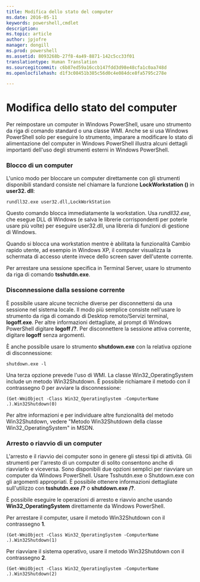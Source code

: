 ```yaml
---
title: Modifica dello stato del computer
ms.date: 2016-05-11
keywords: powershell,cmdlet
description: 
ms.topic: article
author: jpjofre
manager: dongill
ms.prod: powershell
ms.assetid: 8093268b-27f8-4a49-8871-142c5cc33f01
translationtype: Human Translation
ms.sourcegitcommit: c6b87ed59a16ccb147fdd3d98e48cfa1c0aa748d
ms.openlocfilehash: d1f3c08451b385c56d0c4e084dce8fa5795c278e

---
```


# Modifica dello stato del computer
Per reimpostare un computer in Windows PowerShell, usare uno strumento da riga di comando standard o una classe WMI. Anche se si usa Windows PowerShell solo per eseguire lo strumento, imparare a modificare lo stato di alimentazione del computer in Windows PowerShell illustra alcuni dettagli importanti dell'uso degli strumenti esterni in Windows PowerShell.

### Blocco di un computer
L'unico modo per bloccare un computer direttamente con gli strumenti disponibili standard consiste nel chiamare la funzione **LockWorkstation ()** in **user32. dll**:

```
rundll32.exe user32.dll,LockWorkStation
```

Questo comando blocca immediatamente la workstation. Usa *rundll32.exe*, che esegue DLL di Windows (e salva le librerie corrispondenti per poterle usare più volte) per eseguire user32.dll, una libreria di funzioni di gestione di Windows.

Quando si blocca una workstation mentre è abilitata la funzionalità Cambio rapido utente, ad esempio in Windows XP, il computer visualizza la schermata di accesso utente invece dello screen saver dell'utente corrente.

Per arrestare una sessione specifica in Terminal Server, usare lo strumento da riga di comando **tsshutdn.exe**.

### Disconnessione dalla sessione corrente
È possibile usare alcune tecniche diverse per disconnettersi da una sessione nel sistema locale. Il modo più semplice consiste nell'usare lo strumento da riga di comando di Desktop remoto/Servizi terminal, **logoff.exe**. Per altre informazioni dettagliate, al prompt di Windows PowerShell digitare **logoff /?**. Per disconnettere la sessione attiva corrente, digitare **logoff** senza argomenti.

È anche possibile usare lo strumento **shutdown.exe** con la relativa opzione di disconnessione:

```
shutdown.exe -l
```

Una terza opzione prevede l'uso di WMI. La classe Win32\_OperatingSystem include un metodo Win32Shutdown. È possibile richiamare il metodo con il contrassegno 0 per avviare la disconnessione:

```
(Get-WmiObject -Class Win32_OperatingSystem -ComputerName .).Win32Shutdown(0)
```

Per altre informazioni e per individuare altre funzionalità del metodo Win32Shutdown, vedere "Metodo Win32Shutdown della classe Win32\_OperatingSystem" in MSDN.

### Arresto o riavvio di un computer
L'arresto e il riavvio dei computer sono in genere gli stessi tipi di attività. Gli strumenti per l'arresto di un computer di solito consentono anche di riavviarlo e viceversa. Sono disponibili due opzioni semplici per riavviare un computer da Windows PowerShell. Usare Tsshutdn.exe o Shutdown.exe con gli argomenti appropriati. È possibile ottenere informazioni dettagliate sull'utilizzo con **tsshutdn.exe /?** o **shutdown.exe /?**.

È possibile eseguire le operazioni di arresto e riavvio anche usando **Win32\_OperatingSystem** direttamente da Windows PowerShell.

Per arrestare il computer, usare il metodo Win32Shutdown con il contrassegno **1**.

```
(Get-WmiObject -Class Win32_OperatingSystem -ComputerName .).Win32Shutdown(1)
```

Per riavviare il sistema operativo, usare il metodo Win32Shutdown con il contrassegno **2**.

```
(Get-WmiObject -Class Win32_OperatingSystem -ComputerName .).Win32Shutdown(2)
```




<!--HONumber=Jul16_HO1-->


